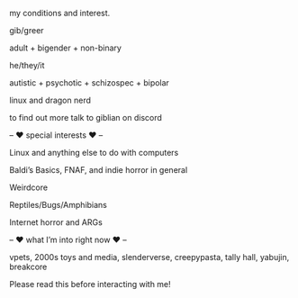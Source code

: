 my conditions and interest.

gib/greer

adult + bigender + non-binary

he/they/it

autistic + psychotic + schizospec + bipolar

linux and dragon nerd

to find out more talk to giblian on discord

– ❤ special interests ❤ –

Linux and anything else to do with computers

Baldi’s Basics, FNAF, and indie horror in general

Weirdcore

Reptiles/Bugs/Amphibians

Internet horror and ARGs

– ❤ what I’m into right now ❤ –

vpets, 2000s toys and media, slenderverse, creepypasta, tally hall, yabujin, breakcore

Please read this before interacting with me!
